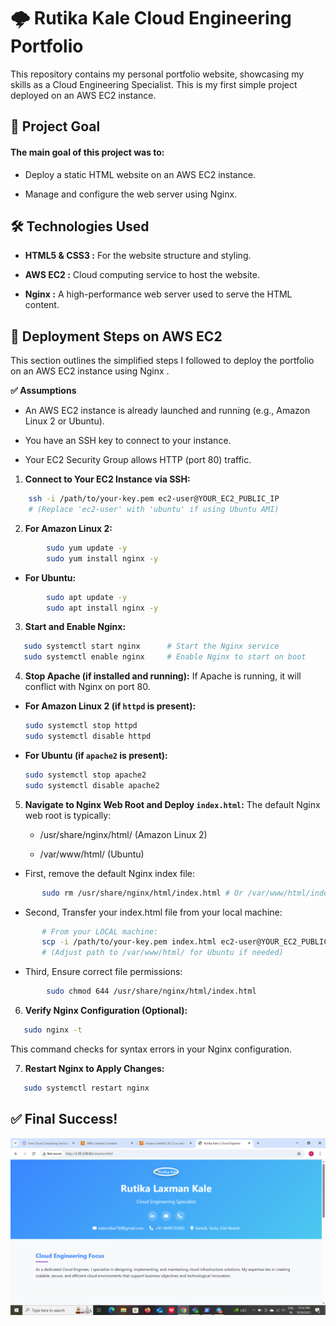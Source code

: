 # 🌩️ Rutika Kale Cloud Engineering Portfolio

This repository contains my personal portfolio website, showcasing my skills as a Cloud Engineering Specialist. This is my first simple project deployed on an AWS EC2 instance.

## 🎯 Project Goal

#### The main goal of this project was to:

* Deploy a static HTML website on an AWS EC2 instance.

* Manage and configure the web server using Nginx.

## 🛠️ Technologies Used

* **HTML5 & CSS3 :** For the website structure and styling.

* **AWS EC2 :** Cloud computing service to host the website.

* **Nginx :** A high-performance web server used to serve the HTML content.

## 🚀 Deployment Steps on AWS EC2

This section outlines the simplified steps I followed to deploy the portfolio on an AWS EC2 instance using Nginx .

**✅ Assumptions**

* An AWS EC2 instance is already launched and running (e.g., Amazon Linux 2 or Ubuntu).

* You have an SSH key to connect to your instance.

* Your EC2 Security Group allows HTTP (port 80) traffic.

1. **Connect to Your EC2 Instance via SSH:**
```bash
    ssh -i /path/to/your-key.pem ec2-user@YOUR_EC2_PUBLIC_IP
    # (Replace 'ec2-user' with 'ubuntu' if using Ubuntu AMI)
```
2. **For Amazon Linux 2:**
```bash
        sudo yum update -y
        sudo yum install nginx -y
```

*   **For Ubuntu:**
```bash
        sudo apt update -y
        sudo apt install nginx -y
```
3.  **Start and Enable Nginx:**
 ```bash
    sudo systemctl start nginx      # Start the Nginx service
    sudo systemctl enable nginx     # Enable Nginx to start on boot
 ```

4.  **Stop Apache (if installed and running):**
If Apache is running, it will conflict with Nginx on port 80.
   *   **For Amazon Linux 2 (if `httpd` is present):**
        ```bash
        sudo systemctl stop httpd
        sudo systemctl disable httpd
        ```
  *   **For Ubuntu (if `apache2` is present):**
        ```bash
        sudo systemctl stop apache2
        sudo systemctl disable apache2
        ```

5.  **Navigate to Nginx Web Root and Deploy `index.html`:** 
The default Nginx web root is typically:

    * /usr/share/nginx/html/ (Amazon Linux 2)

    * /var/www/html/ (Ubuntu)

 *   First, remove the default Nginx index file:
 ```bash
        sudo rm /usr/share/nginx/html/index.html # Or /var/www/html/index.nginx-debian.html for Ubuntu
```
*   Second, Transfer your index.html file from your local machine:
 ```bash
        # From your LOCAL machine:
        scp -i /path/to/your-key.pem index.html ec2-user@YOUR_EC2_PUBLIC_IP:/usr/share/nginx/html/
        # (Adjust path to /var/www/html/ for Ubuntu if needed)
```
*   Third, Ensure correct file permissions:
```bash
        sudo chmod 644 /usr/share/nginx/html/index.html
```

6. **Verify Nginx Configuration (Optional):**
 ```bash
    sudo nginx -t
```
This command checks for syntax errors in your Nginx configuration.

7.  **Restart Nginx to Apply Changes:**
 ```bash
    sudo systemctl restart nginx
 ```

## ✅ Final Success!

![](./Success-img.png)


